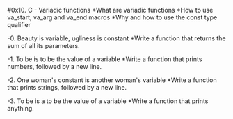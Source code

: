 #0x10. C - Variadic functions
*What are variadic functions
*How to use va_start, va_arg and va_end macros
*Why and how to use the const type qualifier

-0. Beauty is variable, ugliness is constant
*Write a function that returns the sum of all its parameters.

-1. To be is to be the value of a variable
*Write a function that prints numbers, followed by a new line.

-2. One woman's constant is another woman's variable
*Write a function that prints strings, followed by a new line.

-3. To be is a to be the value of a variable
*Write a function that prints anything.
